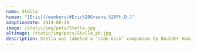 ```yaml
---
name: Stella
human: "[Eric](/members/#Eric%20Greene,%20Ph.D.)"
adoptiondate: 2014-08-19
image: /static/img/pets/Stella.jpg
altimage: /static/img/pets/Stella_pb.jpg
description: Stella was labeled a ‘side-kick’ companion by Boulder Humane Society, and has proved that, but also so much more. She is as aggressive a hunter as a cuddler, fiercely loyal, and admirably adaptable to numerous situations.
---
```

